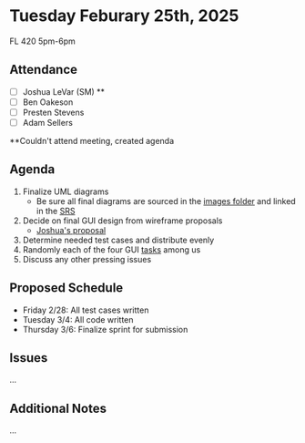 # Tuesday Feburary 25th, 2025
FL 420 5pm-6pm

## Attendance
- [ ] Joshua LeVar (SM) **
- [ ] Ben Oakeson
- [ ] Presten Stevens 
- [ ] Adam Sellers

**Couldn't attend meeting, created agenda

## Agenda
1. Finalize UML diagrams
    - Be sure all final diagrams are sourced in the [images folder](/docs/images/) and linked in the [SRS](/docs/SRS.md)
2. Decide on final GUI design from wireframe proposals
    - [Joshua's proposal](/docs/images/TaskmasterWireframeJoshua.png)
3. Determine needed test cases and distribute evenly
4. Randomly each of the four GUI [tasks](/docs/milestone3Outline.md) among us 
5. Discuss any other pressing issues

## Proposed Schedule
- Friday 2/28: All test cases written
- Tuesday 3/4: All code written 
- Thursday 3/6: Finalize sprint for submission

## Issues
...

## Additional Notes
...
